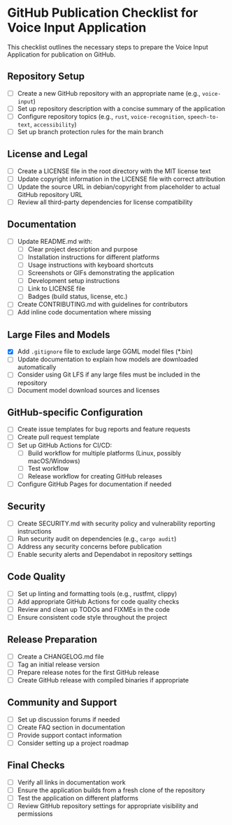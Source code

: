 # GitHub Publication Checklist for Voice Input Application

This checklist outlines the necessary steps to prepare the Voice Input Application for publication on GitHub.

## Repository Setup

- [ ] Create a new GitHub repository with an appropriate name (e.g., `voice-input`)
- [ ] Set up repository description with a concise summary of the application
- [ ] Configure repository topics (e.g., `rust`, `voice-recognition`, `speech-to-text`, `accessibility`)
- [ ] Set up branch protection rules for the main branch

## License and Legal

- [ ] Create a LICENSE file in the root directory with the MIT license text
- [ ] Update copyright information in the LICENSE file with correct attribution
- [ ] Update the source URL in debian/copyright from placeholder to actual GitHub repository URL
- [ ] Review all third-party dependencies for license compatibility

## Documentation

- [ ] Update README.md with:
  - [ ] Clear project description and purpose
  - [ ] Installation instructions for different platforms
  - [ ] Usage instructions with keyboard shortcuts
  - [ ] Screenshots or GIFs demonstrating the application
  - [ ] Development setup instructions
  - [ ] Link to LICENSE file
  - [ ] Badges (build status, license, etc.)
- [ ] Create CONTRIBUTING.md with guidelines for contributors
- [ ] Add inline code documentation where missing

## Large Files and Models

- [x] Add `.gitignore` file to exclude large GGML model files (*.bin)
- [ ] Update documentation to explain how models are downloaded automatically
- [ ] Consider using Git LFS if any large files must be included in the repository
- [ ] Document model download sources and licenses

## GitHub-specific Configuration

- [ ] Create issue templates for bug reports and feature requests
- [ ] Create pull request template
- [ ] Set up GitHub Actions for CI/CD:
  - [ ] Build workflow for multiple platforms (Linux, possibly macOS/Windows)
  - [ ] Test workflow
  - [ ] Release workflow for creating GitHub releases
- [ ] Configure GitHub Pages for documentation if needed

## Security

- [ ] Create SECURITY.md with security policy and vulnerability reporting instructions
- [ ] Run security audit on dependencies (e.g., `cargo audit`)
- [ ] Address any security concerns before publication
- [ ] Enable security alerts and Dependabot in repository settings

## Code Quality

- [ ] Set up linting and formatting tools (e.g., rustfmt, clippy)
- [ ] Add appropriate GitHub Actions for code quality checks
- [ ] Review and clean up TODOs and FIXMEs in the code
- [ ] Ensure consistent code style throughout the project

## Release Preparation

- [ ] Create a CHANGELOG.md file
- [ ] Tag an initial release version
- [ ] Prepare release notes for the first GitHub release
- [ ] Create GitHub release with compiled binaries if appropriate

## Community and Support

- [ ] Set up discussion forums if needed
- [ ] Create FAQ section in documentation
- [ ] Provide support contact information
- [ ] Consider setting up a project roadmap

## Final Checks

- [ ] Verify all links in documentation work
- [ ] Ensure the application builds from a fresh clone of the repository
- [ ] Test the application on different platforms
- [ ] Review GitHub repository settings for appropriate visibility and permissions